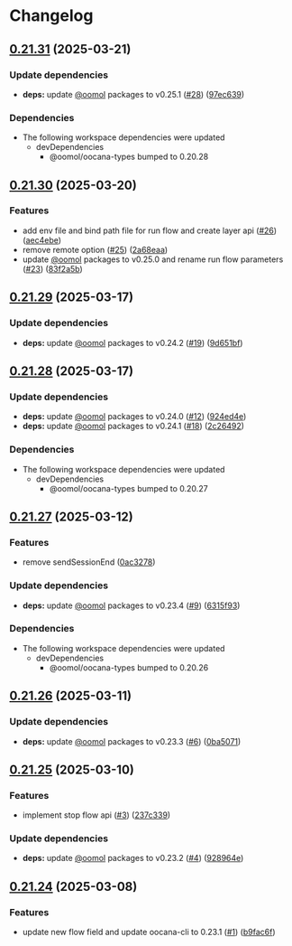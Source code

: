 # Changelog

## [0.21.31](https://github.com/oomol/oocana-node/compare/@oomol/oocana-v0.21.30...@oomol/oocana-v0.21.31) (2025-03-21)


### Update dependencies

* **deps:** update [@oomol](https://github.com/oomol) packages to v0.25.1 ([#28](https://github.com/oomol/oocana-node/issues/28)) ([97ec639](https://github.com/oomol/oocana-node/commit/97ec6396a27343615d58ebf257b4fe7881453b58))


### Dependencies

* The following workspace dependencies were updated
  * devDependencies
    * @oomol/oocana-types bumped to 0.20.28

## [0.21.30](https://github.com/oomol/oocana-node/compare/@oomol/oocana-v0.21.29...@oomol/oocana-v0.21.30) (2025-03-20)


### Features

* add env file and bind path file for run flow and create layer api ([#26](https://github.com/oomol/oocana-node/issues/26)) ([aec4ebe](https://github.com/oomol/oocana-node/commit/aec4ebee1756d1fc78be8543d654d75e8d28fedd))
* remove remote option ([#25](https://github.com/oomol/oocana-node/issues/25)) ([2a68eaa](https://github.com/oomol/oocana-node/commit/2a68eaa01872c13ff0e7e32ec698392a0056b7ff))
* update [@oomol](https://github.com/oomol) packages to v0.25.0 and rename run flow parameters ([#23](https://github.com/oomol/oocana-node/issues/23)) ([83f2a5b](https://github.com/oomol/oocana-node/commit/83f2a5b2a52d17706b4b5b36f1bb17fd52f8b2db))

## [0.21.29](https://github.com/oomol/oocana-node/compare/@oomol/oocana-v0.21.28...@oomol/oocana-v0.21.29) (2025-03-17)


### Update dependencies

* **deps:** update [@oomol](https://github.com/oomol) packages to v0.24.2 ([#19](https://github.com/oomol/oocana-node/issues/19)) ([9d651bf](https://github.com/oomol/oocana-node/commit/9d651bf723f3b5813170a20ff186861bf30823a1))

## [0.21.28](https://github.com/oomol/oocana-node/compare/@oomol/oocana-v0.21.27...@oomol/oocana-v0.21.28) (2025-03-17)


### Update dependencies

* **deps:** update [@oomol](https://github.com/oomol) packages to v0.24.0 ([#12](https://github.com/oomol/oocana-node/issues/12)) ([924ed4e](https://github.com/oomol/oocana-node/commit/924ed4e8bdade2efc246577e2f401f381f2e8e49))
* **deps:** update [@oomol](https://github.com/oomol) packages to v0.24.1 ([#18](https://github.com/oomol/oocana-node/issues/18)) ([2c26492](https://github.com/oomol/oocana-node/commit/2c26492bf51f6ab9812d5e9c5a9fc71415a521b0))


### Dependencies

* The following workspace dependencies were updated
  * devDependencies
    * @oomol/oocana-types bumped to 0.20.27

## [0.21.27](https://github.com/oomol/oocana-node/compare/@oomol/oocana-v0.21.26...@oomol/oocana-v0.21.27) (2025-03-12)


### Features

* remove sendSessionEnd ([0ac3278](https://github.com/oomol/oocana-node/commit/0ac32785279d8fa753c0d24ed3dda6fe8d25f241))


### Update dependencies

* **deps:** update [@oomol](https://github.com/oomol) packages to v0.23.4 ([#9](https://github.com/oomol/oocana-node/issues/9)) ([6315f93](https://github.com/oomol/oocana-node/commit/6315f93b510bf1c2140af4fbb2567dd817f86892))


### Dependencies

* The following workspace dependencies were updated
  * devDependencies
    * @oomol/oocana-types bumped to 0.20.26

## [0.21.26](https://github.com/oomol/oocana-node/compare/@oomol/oocana-v0.21.25...@oomol/oocana-v0.21.26) (2025-03-11)


### Update dependencies

* **deps:** update [@oomol](https://github.com/oomol) packages to v0.23.3 ([#6](https://github.com/oomol/oocana-node/issues/6)) ([0ba5071](https://github.com/oomol/oocana-node/commit/0ba50719f184f25c394b1d4e87c66d9271cfc32f))

## [0.21.25](https://github.com/oomol/oocana-node/compare/@oomol/oocana-v0.21.24...@oomol/oocana-v0.21.25) (2025-03-10)


### Features

* implement stop flow api ([#3](https://github.com/oomol/oocana-node/issues/3)) ([237c339](https://github.com/oomol/oocana-node/commit/237c3392992bb82dfdb5436b7c397e7aac87248a))


### Update dependencies

* **deps:** update [@oomol](https://github.com/oomol) packages to v0.23.2 ([#4](https://github.com/oomol/oocana-node/issues/4)) ([928964e](https://github.com/oomol/oocana-node/commit/928964ed2473676f2366d4dfa66e6c632cc6934e))

## [0.21.24](https://github.com/oomol/oocana-node/compare/@oomol/oocana-v0.21.23...@oomol/oocana-v0.21.24) (2025-03-08)


### Features

* update new flow field and update oocana-cli to 0.23.1 ([#1](https://github.com/oomol/oocana-node/issues/1)) ([b9fac6f](https://github.com/oomol/oocana-node/commit/b9fac6f729355692f4feef5b524deb798d7f171a))
